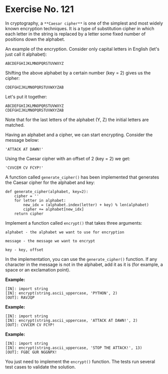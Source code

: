 # Exercise No. 121


In cryptography, a `**Caesar cipher**` is one of the simplest and most widely known encryption techniques. It is a type of substitution cipher in which each letter in the string is replaced by a letter some fixed number of positions down the alphabet.

An example of the encryption. Consider only capital letters in English (let's just call it alphabet):


    ABCDEFGHIJKLMNOPQRSTUVWXYZ


Shifting the above alphabet by a certain number (key = 2) gives us the cipher:


    CDEFGHIJKLMNOPQRSTUVWXYZAB


Let's put it together:


    ABCDEFGHIJKLMNOPQRSTUVWXYZ
    CDEFGHIJKLMNOPQRSTUVWXYZAB


Note that for the last letters of the alphabet (Y, Z) the initial letters are matched.

Having an alphabet and a cipher, we can start encrypting. Consider the message below:


    'ATTACK AT DAWN!'


Using the Caesar cipher with an offset of 2 (key = 2) we get:


    'CVVCEM CV FCYP!'


A function called `generate_cipher()` has been implemented that generates the Caesar cipher for the alphabet and key:


    def generate_cipher(alphabet, key=2):
        cipher = ''
        for letter in alphabet:
            new_idx = (alphabet.index(letter) + key) % len(alphabet)
            cipher += alphabet[new_idx]
        return cipher


Implement a function called `encrypt()` that takes three arguments:

    alphabet - the alphabet we want to use for encryption

    message - the message we want to encrypt

    key - key, offset

In the implementation, you can use the `generate_cipher()` function. If any character in the message is not in the alphabet, add it as it is (for example, a space or an exclamation point).


**Example:**


    [IN]: import string
    [IN]: encrypt(string.ascii_uppercase, 'PYTHON', 2)
    [OUT]: RAVJQP


**Example:**


    [IN]: import string
    [IN]: encrypt(string.ascii_uppercase, 'ATTACK AT DAWN!', 2)
    [OUT]: CVVCEM CV FCYP!


**Example:**


    [IN]: import string
    [IN]: encrypt(string.ascii_uppercase, 'STOP THE ATTACK!', 13)
    [OUT]: FGBC GUR NGGNPX!


You just need to implement the `encrypt()` function. The tests run several test cases to validate the solution.